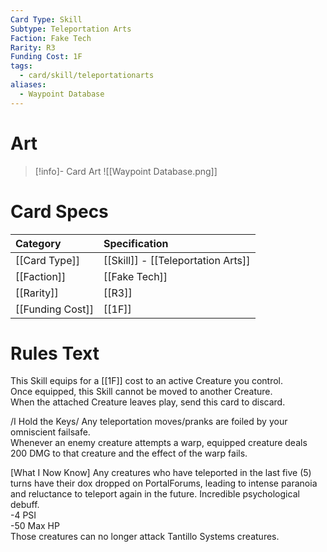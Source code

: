 ```yaml
---
Card Type: Skill
Subtype: Teleportation Arts
Faction: Fake Tech
Rarity: R3
Funding Cost: 1F
tags:
  - card/skill/teleportationarts
aliases:
  - Waypoint Database
---
```

# Art

> [!info]- Card Art
> ![[Waypoint Database.png]]

# Card Specs

| Category | Specification| 
| :--- | :--- |
| [[Card Type]] | [[Skill]] - [[Teleportation Arts]] | 
| [[Faction]] | [[Fake Tech]] |  
| [[Rarity]] | [[R3]] |  
| [[Funding Cost]] | [[1F]] |  

# Rules Text  

This Skill equips for a [[1F]] cost to an active Creature you control.  
Once equipped, this Skill cannot be moved to another Creature.  
When the attached Creature leaves play, send this card to discard.  

/I Hold the Keys/ Any teleportation moves/pranks are foiled by your omniscient failsafe.   
Whenever an enemy creature attempts a warp, equipped creature deals 200 DMG to that creature and the effect of the warp fails.  

[What I Now Know] Any creatures who have teleported in the last five (5) turns have their dox dropped on PortalForums, leading to intense paranoia and reluctance to teleport again in the future. Incredible psychological debuff.  
-4 PSI  
-50 Max HP  
Those creatures can no longer attack Tantillo Systems creatures.  

